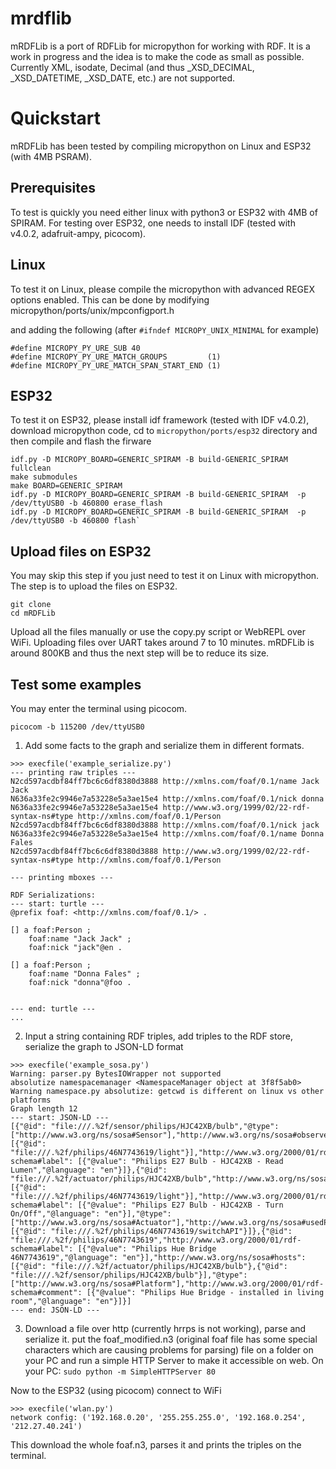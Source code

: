 # mrdflib
mRDFLib is a port of RDFLib for micropython for working with RDF. 
It is a work in progress and the idea is to make the code as small as possible. 
Currently XML, isodate, Decimal (and thus _XSD_DECIMAL, _XSD_DATETIME, _XSD_DATE, etc.) are not supported. 

# Quickstart

mRDFLib has been tested by compiling micropython on Linux and ESP32 (with 4MB PSRAM).

## Prerequisites
To test is quickly you need either linux with python3 or ESP32 with 4MB of SPIRAM. 
For testing over ESP32, one needs to install IDF (tested with v4.0.2, adafruit-ampy, picocom).

## Linux 
To test it on Linux, please compile the micropython with advanced REGEX options enabled. This can be done by modifying
micropython/ports/unix/mpconfigport.h

and adding the following (after `#ifndef MICROPY_UNIX_MINIMAL` for example)

```
#define MICROPY_PY_URE_SUB 40
#define MICROPY_PY_URE_MATCH_GROUPS         (1)
#define MICROPY_PY_URE_MATCH_SPAN_START_END (1)
```

## ESP32
To test it on ESP32, please install idf framework (tested with IDF v4.0.2), download micropython code, 
cd to `micropython/ports/esp32` directory and then compile and flash the firware

```
idf.py -D MICROPY_BOARD=GENERIC_SPIRAM -B build-GENERIC_SPIRAM  fullclean
make submodules
make BOARD=GENERIC_SPIRAM
idf.py -D MICROPY_BOARD=GENERIC_SPIRAM -B build-GENERIC_SPIRAM  -p /dev/ttyUSB0 -b 460800 erase_flash
idf.py -D MICROPY_BOARD=GENERIC_SPIRAM -B build-GENERIC_SPIRAM  -p /dev/ttyUSB0 -b 460800 flash`
```

## Upload files on ESP32
You may skip this step if you just need to test it on Linux with micropython.
The step is to upload the files on ESP32. 
```
git clone 
cd mRDFLib
````
Upload all the files manually or use the copy.py script or WebREPL over WiFi. Uploading files over UART takes around 7 to 10 minutes. 
mRDFLib is around 800KB and thus the next step will be to reduce its size.

## Test some examples
You may enter the terminal using picocom.

`picocom -b 115200 /dev/ttyUSB0`

1. Add some facts to the graph and serialize them in different formats.
```
>>> execfile('example_serialize.py')
--- printing raw triples ---
N2cd597acdbf84ff7bc6c6df8380d3888 http://xmlns.com/foaf/0.1/name Jack Jack
N636a33fe2c9946e7a53228e5a3ae15e4 http://xmlns.com/foaf/0.1/nick donna
N636a33fe2c9946e7a53228e5a3ae15e4 http://www.w3.org/1999/02/22-rdf-syntax-ns#type http://xmlns.com/foaf/0.1/Person
N2cd597acdbf84ff7bc6c6df8380d3888 http://xmlns.com/foaf/0.1/nick jack
N636a33fe2c9946e7a53228e5a3ae15e4 http://xmlns.com/foaf/0.1/name Donna Fales
N2cd597acdbf84ff7bc6c6df8380d3888 http://www.w3.org/1999/02/22-rdf-syntax-ns#type http://xmlns.com/foaf/0.1/Person

--- printing mboxes ---

RDF Serializations:
--- start: turtle ---
@prefix foaf: <http://xmlns.com/foaf/0.1/> .

[] a foaf:Person ;
    foaf:name "Jack Jack" ;
    foaf:nick "jack"@en .

[] a foaf:Person ;
    foaf:name "Donna Fales" ;
    foaf:nick "donna"@foo .


--- end: turtle ---
...
```

2. Input a string containing RDF triples, add triples to the RDF store, serialize the graph to JSON-LD format 

```
>>> execfile('example_sosa.py')
Warning: parser.py BytesIOWrapper not supported
absolutize namespacemanager <NamespaceManager object at 3f8f5ab0>
Warning namespace.py absolutize: getcwd is different on linux vs other platforms
Graph length 12
--- start: JSON-LD ---
[{"@id": "file:///.%2f/sensor/philips/HJC42XB/bulb","@type": ["http://www.w3.org/ns/sosa#Sensor"],"http://www.w3.org/ns/sosa#observes": [{"@id": "file:///.%2f/philips/46N7743619/light"}],"http://www.w3.org/2000/01/rdf-schema#label": [{"@value": "Philips E27 Bulb - HJC42XB - Read Lumen","@language": "en"}]},{"@id": "file:///.%2f/actuator/philips/HJC42XB/bulb","http://www.w3.org/ns/sosa#actsOnProperty": [{"@id": "file:///.%2f/philips/46N7743619/light"}],"http://www.w3.org/2000/01/rdf-schema#label": [{"@value": "Philips E27 Bulb - HJC42XB - Turn On/Off","@language": "en"}],"@type": ["http://www.w3.org/ns/sosa#Actuator"],"http://www.w3.org/ns/sosa#usedProcedure": [{"@id": "file:///.%2f/philips/46N7743619/switchAPI"}]},{"@id": "file:///.%2f/philips/46N7743619","http://www.w3.org/2000/01/rdf-schema#label": [{"@value": "Philips Hue Bridge 46N7743619","@language": "en"}],"http://www.w3.org/ns/sosa#hosts": [{"@id": "file:///.%2f/actuator/philips/HJC42XB/bulb"},{"@id": "file:///.%2f/sensor/philips/HJC42XB/bulb"}],"@type": ["http://www.w3.org/ns/sosa#Platform"],"http://www.w3.org/2000/01/rdf-schema#comment": [{"@value": "Philips Hue Bridge - installed in living room","@language": "en"}]}]
--- end: JSON-LD ---
```


3. Download a file over http (currently hrrps is not working), parse and serialize it.
put the foaf_modified.n3 (original foaf file has some special characters which are causing problems for parsing) file on a folder on your PC and run a simple HTTP Server to make it accessible on web.
On your PC:
`sudo python -m SimpleHTTPServer 80`

Now to the ESP32 (using picocom)
connect to WiFi
```
>>> execfile('wlan.py')
network config: ('192.168.0.20', '255.255.255.0', '192.168.0.254', '212.27.40.241')
```
This download the whole foaf.n3, parses it and prints the triples on the terminal.

